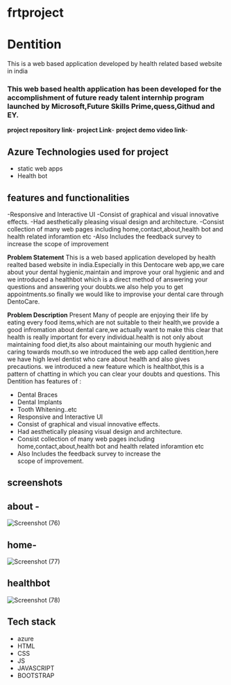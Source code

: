 # frtproject
# Dentition
This is a web based application developed by health related based website in india
### This web based health application has been developed for the accomplishment of future ready talent internhip program launched by Microsoft,Future Skills Prime,quess,Githud and EY.

**project repository link**-
**project Link**-
**project demo video link**-

## Azure Technologies used for project
- static web apps
- Health bot

## features and functionalities
-Responsive and Interactive UI
-Consist of graphical and visual innovative effects.
-Had aesthetically pleasing visual design and architecture.
-Consist collection of many web pages including home,contact,about,health bot and health related inforamtion etc
-Also Includes the feedback survey to increase the scope of improvement


**Problem Statement**
This is a web based application developed by health realted based website in india.Especially in this Dentocare web app,we care about your dental hygienic,maintain and improve your oral hygienic  and and we introduced a healthbot which is a direct method of answering your questions and answering your doubts.we also help you to get appointments.so finally we would like to improvise your dental care through DentoCare.

**Problem Description**
Present Many of people are enjoying their life by eating every food items,which are not suitable to their health,we provide a good infromation about dental care,we actually want to make this clear that health is really important for every individual.health is not only about maintaining food diet,its also about maintaining our mouth hygienic and caring towards mouth.so we introduced the web app called dentition,here we have high level dentist who care about health and also gives precautions.
we introduced a new feature which is healthbot,this is a pattern of chatting in which you can clear your doubts and questions.
This Dentition has features of :
- Dental Braces
- Dental Implants
- Tooth Whitening..etc
- Responsive and Interactive UI 
- Consist of graphical and visual innovative effects. 
- Had aesthetically pleasing visual design and architecture.
- Consist collection of many web pages including home,contact,about,health bot and health related inforamtion etc 
- Also Includes the feedback survey to increase the scope of improvement.

## screenshots
## about -
![Screenshot (76)](https://github.com/lakshmisowjanya48/frtproject01/assets/109742084/80fcf991-2db7-445e-a29f-221c1a38d151)

## home-

![Screenshot (77)](https://github.com/20A31A0550/Frt/assets/110079134/9ea5cf16-22d9-4a58-a2a1-6021866d3d11)


## healthbot
![Screenshot (78)](https://github.com/lakshmisowjanya48/frtproject01/assets/109742084/ac5a7293-bfdc-47de-9afc-476201d08e9a)

## Tech stack
- azure
- HTML
- CSS
- JS
- JAVASCRIPT 
- BOOTSTRAP

